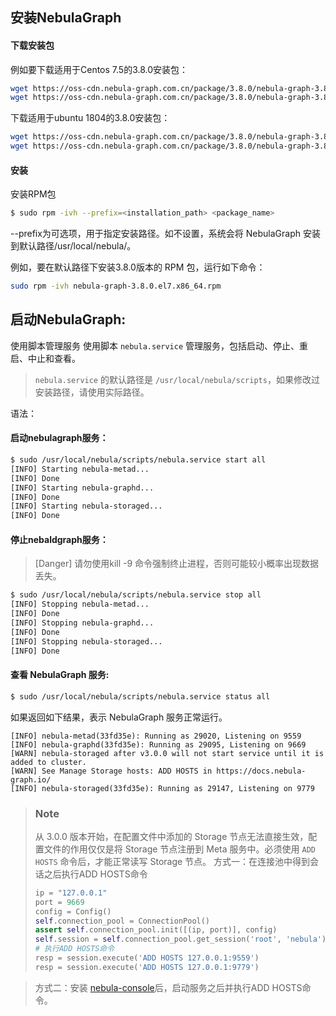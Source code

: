 ## 安装NebulaGraph

#### 下载安装包
例如要下载适用于Centos 7.5的3.8.0安装包：
```bash
wget https://oss-cdn.nebula-graph.com.cn/package/3.8.0/nebula-graph-3.8.0.el7.x86_64.rpm
wget https://oss-cdn.nebula-graph.com.cn/package/3.8.0/nebula-graph-3.8.0.el7.x86_64.rpm.sha256sum.txt
```

下载适用于ubuntu 1804的3.8.0安装包：
```bash
wget https://oss-cdn.nebula-graph.com.cn/package/3.8.0/nebula-graph-3.8.0.ubuntu1804.amd64.deb
wget https://oss-cdn.nebula-graph.com.cn/package/3.8.0/nebula-graph-3.8.0.ubuntu1804.amd64.deb.sha256sum.txt
```

#### 安装
安装RPM包
```bash
$ sudo rpm -ivh --prefix=<installation_path> <package_name>
```
--prefix为可选项，用于指定安装路径。如不设置，系统会将 NebulaGraph 安装到默认路径/usr/local/nebula/。

例如，要在默认路径下安装3.8.0版本的 RPM 包，运行如下命令：
```bash
sudo rpm -ivh nebula-graph-3.8.0.el7.x86_64.rpm
```

## 启动NebulaGraph:
使用脚本管理服务
使用脚本 `nebula.service` 管理服务，包括启动、停止、重启、中止和查看。
> `nebula.service` 的默认路径是 `/usr/local/nebula/scripts`，如果修改过安装路径，请使用实际路径。

语法：
#### 启动nebulagraph服务：
```bash
$ sudo /usr/local/nebula/scripts/nebula.service start all
[INFO] Starting nebula-metad...
[INFO] Done
[INFO] Starting nebula-graphd...
[INFO] Done
[INFO] Starting nebula-storaged...
[INFO] Done
```

#### 停止nebaldgraph服务：
> [Danger]
> 请勿使用kill -9 命令强制终止进程，否则可能较小概率出现数据丢失。
```bash
$ sudo /usr/local/nebula/scripts/nebula.service stop all
[INFO] Stopping nebula-metad...
[INFO] Done
[INFO] Stopping nebula-graphd...
[INFO] Done
[INFO] Stopping nebula-storaged...
[INFO] Done
```

#### 查看 NebulaGraph 服务:
```bash
$ sudo /usr/local/nebula/scripts/nebula.service status all
```

如果返回如下结果，表示 NebulaGraph 服务正常运行。

```text
[INFO] nebula-metad(33fd35e): Running as 29020, Listening on 9559
[INFO] nebula-graphd(33fd35e): Running as 29095, Listening on 9669
[WARN] nebula-storaged after v3.0.0 will not start service until it is added to cluster.
[WARN] See Manage Storage hosts: ADD HOSTS in https://docs.nebula-graph.io/
[INFO] nebula-storaged(33fd35e): Running as 29147, Listening on 9779
```
> ### Note
> 从 3.0.0 版本开始，在配置文件中添加的 Storage 节点无法直接生效，配置文件的作用仅仅是将 Storage 节点注册到 Meta 服务中。必须使用 `ADD HOSTS` 命令后，才能正常读写 Storage 节点。
> 方式一：在连接池中得到会话之后执行ADD HOSTS命令
> ```python
> ip = "127.0.0.1"
> port = 9669
> config = Config()
> self.connection_pool = ConnectionPool()
> assert self.connection_pool.init([(ip, port)], config)
> self.session = self.connection_pool.get_session('root', 'nebula')
> # 执行ADD HOSTS命令
> resp = session.execute('ADD HOSTS 127.0.0.1:9559')
> resp = session.execute('ADD HOSTS 127.0.0.1:9779')
> ```

> 方式二：安装 [nebula-console](./docs/nebula-console.md)后，启动服务之后并执行ADD HOSTS命令。

















